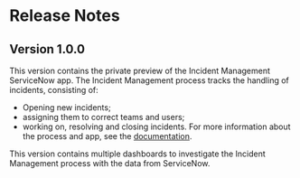 # Release Notes

## Version 1.0.0
This version contains the private preview of the Incident Management ServiceNow app. The Incident Management process tracks the handling of incidents, consisting of:
- Opening new incidents;
- assigning them to correct teams and users;
- working on, resolving and closing incidents.
For more information about the process and app, see the [documentation](documentation/connector_documentation.md).

This version contains multiple dashboards to investigate the Incident Management process with the data from ServiceNow.




